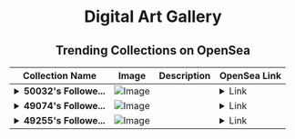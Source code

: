 <div align="center">

# Digital Art Gallery

## Trending Collections on OpenSea

| Collection Name                       | Image                                                                                     | Description                       | OpenSea Link                                                                                          |
|---------------------------------------|-------------------------------------------------------------------------------------------|-----------------------------------|--------------------------------------------------------------------------------------------------------|
| **<details><summary>50032's Followe...</summary>50032's Follower</details>** | ![Image](https://i.seadn.io/s/raw/files/19f9f090920392cc3650cbdf4361755b.png?w=500&auto=format?w=200&auto=format) |  | <details><summary>Link</summary>[50032's Follower](https://opensea.io/collection/50032-s-follower)</details> |
| **<details><summary>49074's Followe...</summary>49074's Follower</details>** | ![Image](https://i.seadn.io/s/raw/files/19f9f090920392cc3650cbdf4361755b.png?w=500&auto=format?w=200&auto=format) |  | <details><summary>Link</summary>[49074's Follower](https://opensea.io/collection/49074-s-follower)</details> |
| **<details><summary>49255's Followe...</summary>49255's Follower</details>** | ![Image](https://i.seadn.io/s/raw/files/19f9f090920392cc3650cbdf4361755b.png?w=500&auto=format?w=200&auto=format) |  | <details><summary>Link</summary>[49255's Follower](https://opensea.io/collection/49255-s-follower)</details> |

</div>